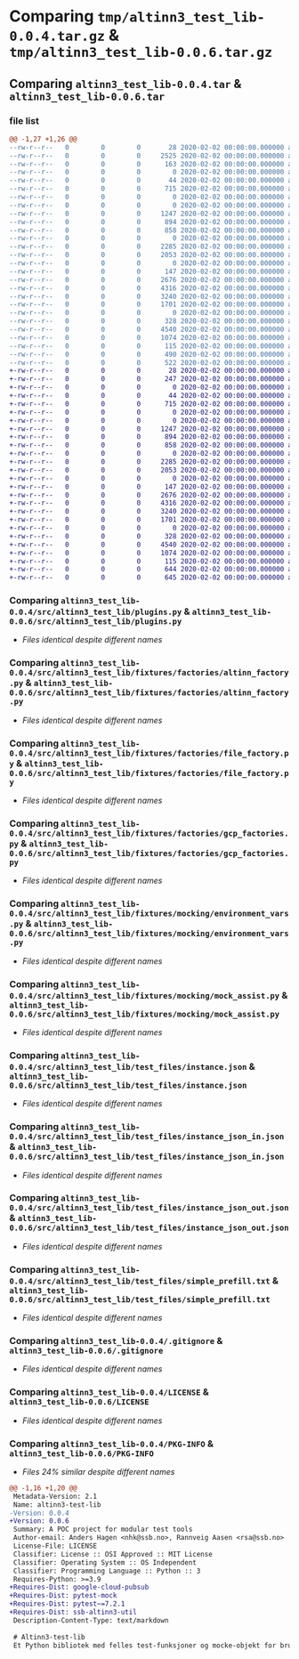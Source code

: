 # Comparing `tmp/altinn3_test_lib-0.0.4.tar.gz` & `tmp/altinn3_test_lib-0.0.6.tar.gz`

## Comparing `altinn3_test_lib-0.0.4.tar` & `altinn3_test_lib-0.0.6.tar`

### file list

```diff
@@ -1,27 +1,26 @@
--rw-r--r--   0        0        0       28 2020-02-02 00:00:00.000000 altinn3_test_lib-0.0.4/CODEOWNERS
--rw-r--r--   0        0        0     2525 2020-02-02 00:00:00.000000 altinn3_test_lib-0.0.4/azure-pipelines.yml
--rw-r--r--   0        0        0      163 2020-02-02 00:00:00.000000 altinn3_test_lib-0.0.4/requirements.txt
--rw-r--r--   0        0        0        0 2020-02-02 00:00:00.000000 altinn3_test_lib-0.0.4/src/altinn3_test_lib/__init__.py
--rw-r--r--   0        0        0       44 2020-02-02 00:00:00.000000 altinn3_test_lib-0.0.4/src/altinn3_test_lib/hello_test.py
--rw-r--r--   0        0        0      715 2020-02-02 00:00:00.000000 altinn3_test_lib-0.0.4/src/altinn3_test_lib/plugins.py
--rw-r--r--   0        0        0        0 2020-02-02 00:00:00.000000 altinn3_test_lib-0.0.4/src/altinn3_test_lib/fixtures/__init__.py
--rw-r--r--   0        0        0        0 2020-02-02 00:00:00.000000 altinn3_test_lib-0.0.4/src/altinn3_test_lib/fixtures/factories/__init__.py
--rw-r--r--   0        0        0     1247 2020-02-02 00:00:00.000000 altinn3_test_lib-0.0.4/src/altinn3_test_lib/fixtures/factories/altinn_factory.py
--rw-r--r--   0        0        0      894 2020-02-02 00:00:00.000000 altinn3_test_lib-0.0.4/src/altinn3_test_lib/fixtures/factories/file_factory.py
--rw-r--r--   0        0        0      858 2020-02-02 00:00:00.000000 altinn3_test_lib-0.0.4/src/altinn3_test_lib/fixtures/factories/gcp_factories.py
--rw-r--r--   0        0        0        0 2020-02-02 00:00:00.000000 altinn3_test_lib-0.0.4/src/altinn3_test_lib/fixtures/mocking/__init__.py
--rw-r--r--   0        0        0     2285 2020-02-02 00:00:00.000000 altinn3_test_lib-0.0.4/src/altinn3_test_lib/fixtures/mocking/environment_vars.py
--rw-r--r--   0        0        0     2053 2020-02-02 00:00:00.000000 altinn3_test_lib-0.0.4/src/altinn3_test_lib/fixtures/mocking/mock_assist.py
--rw-r--r--   0        0        0        0 2020-02-02 00:00:00.000000 altinn3_test_lib-0.0.4/src/altinn3_test_lib/resources/__init__.py
--rw-r--r--   0        0        0      147 2020-02-02 00:00:00.000000 altinn3_test_lib-0.0.4/src/altinn3_test_lib/resources/mocking.py
--rw-r--r--   0        0        0     2676 2020-02-02 00:00:00.000000 altinn3_test_lib-0.0.4/src/altinn3_test_lib/test_files/instance.json
--rw-r--r--   0        0        0     4316 2020-02-02 00:00:00.000000 altinn3_test_lib-0.0.4/src/altinn3_test_lib/test_files/instance_json_in.json
--rw-r--r--   0        0        0     3240 2020-02-02 00:00:00.000000 altinn3_test_lib-0.0.4/src/altinn3_test_lib/test_files/instance_json_out.json
--rw-r--r--   0        0        0     1701 2020-02-02 00:00:00.000000 altinn3_test_lib-0.0.4/src/altinn3_test_lib/test_files/simple_prefill.txt
--rw-r--r--   0        0        0        0 2020-02-02 00:00:00.000000 altinn3_test_lib-0.0.4/src/altinn3_test_lib/utils/__init__.py
--rw-r--r--   0        0        0      328 2020-02-02 00:00:00.000000 altinn3_test_lib-0.0.4/src/altinn3_test_lib/utils/fileutils.py
--rw-r--r--   0        0        0     4540 2020-02-02 00:00:00.000000 altinn3_test_lib-0.0.4/.gitignore
--rw-r--r--   0        0        0     1074 2020-02-02 00:00:00.000000 altinn3_test_lib-0.0.4/LICENSE
--rw-r--r--   0        0        0      115 2020-02-02 00:00:00.000000 altinn3_test_lib-0.0.4/README.md
--rw-r--r--   0        0        0      490 2020-02-02 00:00:00.000000 altinn3_test_lib-0.0.4/pyproject.toml
--rw-r--r--   0        0        0      522 2020-02-02 00:00:00.000000 altinn3_test_lib-0.0.4/PKG-INFO
+-rw-r--r--   0        0        0       28 2020-02-02 00:00:00.000000 altinn3_test_lib-0.0.6/CODEOWNERS
+-rw-r--r--   0        0        0      247 2020-02-02 00:00:00.000000 altinn3_test_lib-0.0.6/requirements.txt
+-rw-r--r--   0        0        0        0 2020-02-02 00:00:00.000000 altinn3_test_lib-0.0.6/src/altinn3_test_lib/__init__.py
+-rw-r--r--   0        0        0       44 2020-02-02 00:00:00.000000 altinn3_test_lib-0.0.6/src/altinn3_test_lib/hello_test.py
+-rw-r--r--   0        0        0      715 2020-02-02 00:00:00.000000 altinn3_test_lib-0.0.6/src/altinn3_test_lib/plugins.py
+-rw-r--r--   0        0        0        0 2020-02-02 00:00:00.000000 altinn3_test_lib-0.0.6/src/altinn3_test_lib/fixtures/__init__.py
+-rw-r--r--   0        0        0        0 2020-02-02 00:00:00.000000 altinn3_test_lib-0.0.6/src/altinn3_test_lib/fixtures/factories/__init__.py
+-rw-r--r--   0        0        0     1247 2020-02-02 00:00:00.000000 altinn3_test_lib-0.0.6/src/altinn3_test_lib/fixtures/factories/altinn_factory.py
+-rw-r--r--   0        0        0      894 2020-02-02 00:00:00.000000 altinn3_test_lib-0.0.6/src/altinn3_test_lib/fixtures/factories/file_factory.py
+-rw-r--r--   0        0        0      858 2020-02-02 00:00:00.000000 altinn3_test_lib-0.0.6/src/altinn3_test_lib/fixtures/factories/gcp_factories.py
+-rw-r--r--   0        0        0        0 2020-02-02 00:00:00.000000 altinn3_test_lib-0.0.6/src/altinn3_test_lib/fixtures/mocking/__init__.py
+-rw-r--r--   0        0        0     2285 2020-02-02 00:00:00.000000 altinn3_test_lib-0.0.6/src/altinn3_test_lib/fixtures/mocking/environment_vars.py
+-rw-r--r--   0        0        0     2053 2020-02-02 00:00:00.000000 altinn3_test_lib-0.0.6/src/altinn3_test_lib/fixtures/mocking/mock_assist.py
+-rw-r--r--   0        0        0        0 2020-02-02 00:00:00.000000 altinn3_test_lib-0.0.6/src/altinn3_test_lib/resources/__init__.py
+-rw-r--r--   0        0        0      147 2020-02-02 00:00:00.000000 altinn3_test_lib-0.0.6/src/altinn3_test_lib/resources/mocking.py
+-rw-r--r--   0        0        0     2676 2020-02-02 00:00:00.000000 altinn3_test_lib-0.0.6/src/altinn3_test_lib/test_files/instance.json
+-rw-r--r--   0        0        0     4316 2020-02-02 00:00:00.000000 altinn3_test_lib-0.0.6/src/altinn3_test_lib/test_files/instance_json_in.json
+-rw-r--r--   0        0        0     3240 2020-02-02 00:00:00.000000 altinn3_test_lib-0.0.6/src/altinn3_test_lib/test_files/instance_json_out.json
+-rw-r--r--   0        0        0     1701 2020-02-02 00:00:00.000000 altinn3_test_lib-0.0.6/src/altinn3_test_lib/test_files/simple_prefill.txt
+-rw-r--r--   0        0        0        0 2020-02-02 00:00:00.000000 altinn3_test_lib-0.0.6/src/altinn3_test_lib/utils/__init__.py
+-rw-r--r--   0        0        0      328 2020-02-02 00:00:00.000000 altinn3_test_lib-0.0.6/src/altinn3_test_lib/utils/fileutils.py
+-rw-r--r--   0        0        0     4540 2020-02-02 00:00:00.000000 altinn3_test_lib-0.0.6/.gitignore
+-rw-r--r--   0        0        0     1074 2020-02-02 00:00:00.000000 altinn3_test_lib-0.0.6/LICENSE
+-rw-r--r--   0        0        0      115 2020-02-02 00:00:00.000000 altinn3_test_lib-0.0.6/README.md
+-rw-r--r--   0        0        0      644 2020-02-02 00:00:00.000000 altinn3_test_lib-0.0.6/pyproject.toml
+-rw-r--r--   0        0        0      645 2020-02-02 00:00:00.000000 altinn3_test_lib-0.0.6/PKG-INFO
```

### Comparing `altinn3_test_lib-0.0.4/src/altinn3_test_lib/plugins.py` & `altinn3_test_lib-0.0.6/src/altinn3_test_lib/plugins.py`

 * *Files identical despite different names*

### Comparing `altinn3_test_lib-0.0.4/src/altinn3_test_lib/fixtures/factories/altinn_factory.py` & `altinn3_test_lib-0.0.6/src/altinn3_test_lib/fixtures/factories/altinn_factory.py`

 * *Files identical despite different names*

### Comparing `altinn3_test_lib-0.0.4/src/altinn3_test_lib/fixtures/factories/file_factory.py` & `altinn3_test_lib-0.0.6/src/altinn3_test_lib/fixtures/factories/file_factory.py`

 * *Files identical despite different names*

### Comparing `altinn3_test_lib-0.0.4/src/altinn3_test_lib/fixtures/factories/gcp_factories.py` & `altinn3_test_lib-0.0.6/src/altinn3_test_lib/fixtures/factories/gcp_factories.py`

 * *Files identical despite different names*

### Comparing `altinn3_test_lib-0.0.4/src/altinn3_test_lib/fixtures/mocking/environment_vars.py` & `altinn3_test_lib-0.0.6/src/altinn3_test_lib/fixtures/mocking/environment_vars.py`

 * *Files identical despite different names*

### Comparing `altinn3_test_lib-0.0.4/src/altinn3_test_lib/fixtures/mocking/mock_assist.py` & `altinn3_test_lib-0.0.6/src/altinn3_test_lib/fixtures/mocking/mock_assist.py`

 * *Files identical despite different names*

### Comparing `altinn3_test_lib-0.0.4/src/altinn3_test_lib/test_files/instance.json` & `altinn3_test_lib-0.0.6/src/altinn3_test_lib/test_files/instance.json`

 * *Files identical despite different names*

### Comparing `altinn3_test_lib-0.0.4/src/altinn3_test_lib/test_files/instance_json_in.json` & `altinn3_test_lib-0.0.6/src/altinn3_test_lib/test_files/instance_json_in.json`

 * *Files identical despite different names*

### Comparing `altinn3_test_lib-0.0.4/src/altinn3_test_lib/test_files/instance_json_out.json` & `altinn3_test_lib-0.0.6/src/altinn3_test_lib/test_files/instance_json_out.json`

 * *Files identical despite different names*

### Comparing `altinn3_test_lib-0.0.4/src/altinn3_test_lib/test_files/simple_prefill.txt` & `altinn3_test_lib-0.0.6/src/altinn3_test_lib/test_files/simple_prefill.txt`

 * *Files identical despite different names*

### Comparing `altinn3_test_lib-0.0.4/.gitignore` & `altinn3_test_lib-0.0.6/.gitignore`

 * *Files identical despite different names*

### Comparing `altinn3_test_lib-0.0.4/LICENSE` & `altinn3_test_lib-0.0.6/LICENSE`

 * *Files identical despite different names*

### Comparing `altinn3_test_lib-0.0.4/PKG-INFO` & `altinn3_test_lib-0.0.6/PKG-INFO`

 * *Files 24% similar despite different names*

```diff
@@ -1,16 +1,20 @@
 Metadata-Version: 2.1
 Name: altinn3-test-lib
-Version: 0.0.4
+Version: 0.0.6
 Summary: A POC project for modular test tools
 Author-email: Anders Hagen <nhk@ssb.no>, Rannveig Aasen <rsa@ssb.no>
 License-File: LICENSE
 Classifier: License :: OSI Approved :: MIT License
 Classifier: Operating System :: OS Independent
 Classifier: Programming Language :: Python :: 3
 Requires-Python: >=3.9
+Requires-Dist: google-cloud-pubsub
+Requires-Dist: pytest-mock
+Requires-Dist: pytest~=7.2.1
+Requires-Dist: ssb-altinn3-util
 Description-Content-Type: text/markdown
 
 # Altinn3-test-lib
 Et Python bibliotek med felles test-funksjoner og mocke-objekt for bruk i altinn3-prosjektene
```

